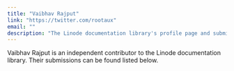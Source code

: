 ```yaml
---
title: "Vaibhav Rajput"
link: "https://twitter.com/rootaux"
email: ""
description: "The Linode documentation library's profile page and submission listing for Vaibhav Rajput"
---
```


Vaibhav Rajput is an independent contributor to the Linode documentation library. Their submissions can be found listed below.